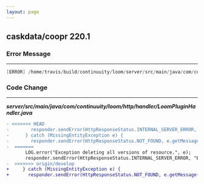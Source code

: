 ```yaml
---
layout: page
---
```

## caskdata/coopr 220.1

### Error Message

---------------------

```java
[ERROR] /home/travis/build/continuuity/loom/server/src/main/java/com/continuuity/loom/http/handler/LoomPluginHandler.java:[668,23] ';' expected
```

### Code Change

---------------------

***server/src/main/java/com/continuuity/loom/http/handler/LoomPluginHandler.java***

```diff
- <<<<<<< HEAD
-        responder.sendError(HttpResponseStatus.INTERNAL_SERVER_ERROR, "Error activating module version.");
-      } catch (MissingEntityException e) {
-        responder.sendError(HttpResponseStatus.NOT_FOUND, e.getMessage());
-  =======
       LOG.error("Exception deleting all versions of resource.", e);
       responder.sendError(HttpResponseStatus.INTERNAL_SERVER_ERROR, "Error deleting all versions of resource.");
-  >>>>>>> origin/develop
+     } catch (MissingEntityException e) {
+       responder.sendError(HttpResponseStatus.NOT_FOUND, e.getMessage());
```